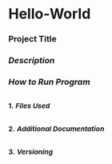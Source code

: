 # Hello-World

### **Project Title** 
### *Description* 
###  *How to Run Program* 
### <sub>1.</sub> <sub>*Files Used*</sub>
### <sub>2.</sub> <sub>*Additional Documentation*</sub>
### <sub>3.</sub> <sub>*Versioning*</sub>
